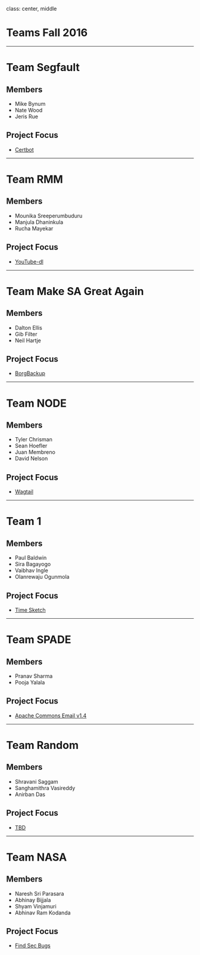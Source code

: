 class: center, middle
# Teams Fall 2016

---
# Team Segfault

## Members
- Mike Bynum
- Nate Wood
- Jeris Rue

## Project Focus
- [Certbot](https://github.com/certbot/certbot)

---

# Team RMM

## Members
- Mounika Sreeperumbuduru
- Manjula Dhaninkula
- Rucha Mayekar

## Project Focus
- [YouTube-dl](https://github.com/rg3/youtube-dl)

---

# Team Make SA Great Again

## Members
- Dalton Ellis  
- Gib Filter  
- Neil Hartje  

## Project Focus
- [BorgBackup](https://github.com/borgbackup/borg)

---
# Team NODE

## Members
- Tyler Chrisman
- Sean Hoefler  
- Juan Membreno
- David Nelson  

## Project Focus
- [Wagtail](https://github.com/torchbox/wagtail)

---
# Team 1

## Members
- Paul Baldwin  
- Sira Bagayogo  
- Vaibhav Ingle
- Olanrewaju Ogunmola  

## Project Focus
- [Time Sketch](https://github.com/google/timesketch)

---
# Team SPADE

## Members
- Pranav Sharma
- Pooja Yalala

## Project Focus
- [Apache Commons Email v1.4](https://commons.apache.org/proper/commons-email/userguide.html)

---
# Team Random

## Members
- Shravani Saggam  
- Sanghamithra Vasireddy  
- Anirban Das  

## Project Focus
- [TBD](https://en.wikipedia.org/wiki/To_be_announced)

---
# Team NASA

## Members
- Naresh Sri Parasara
- Abhinay Bijjala  
- Shyam Vinjamuri
- Abhinav Ram Kodanda  

## Project Focus
- [Find Sec Bugs](https://github.com/find-sec-bugs/find-sec-bugs)
